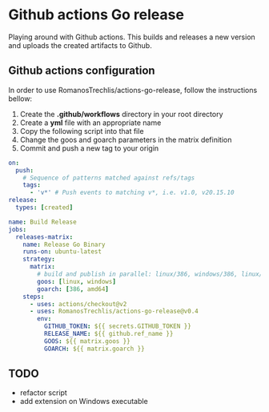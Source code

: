 # Github actions Go release

Playing around with Github actions. This builds and releases a new version and uploads the created artifacts to Github.

## Github actions configuration

In order to use RomanosTrechlis/actions-go-release, follow the instructions bellow:

1. Create the **.github/workflows** directory in your root directory
2. Create a **yml** file with an appropriate name
3. Copy the following script into that file
4. Change the goos and goarch parameters in the matrix definition
5. Commit and push a new tag to your origin

```yml
on:
  push:
    # Sequence of patterns matched against refs/tags
    tags:
      - 'v*' # Push events to matching v*, i.e. v1.0, v20.15.10
release:
  types: [created]

name: Build Release
jobs:
  releases-matrix:
    name: Release Go Binary
    runs-on: ubuntu-latest
    strategy:
      matrix:
        # build and publish in parallel: linux/386, windows/386, linux/amd64, windows/amd64
        goos: [linux, windows]
        goarch: [386, amd64]
    steps:
      - uses: actions/checkout@v2
      - uses: RomanosTrechlis/actions-go-release@v0.4
        env:
          GITHUB_TOKEN: ${{ secrets.GITHUB_TOKEN }}
          RELEASE_NAME: ${{ github.ref_name }}
          GOOS: ${{ matrix.goos }}
          GOARCH: ${{ matrix.goarch }}
```

## TODO

+ refactor script
+ add extension on Windows executable
